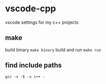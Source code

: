 # vscode-cpp
vscode settings for my c++ projects

## make
build binary ```make binary```
build and run ```make run```

## find include paths
```gcc -v -E -x c++ -```

